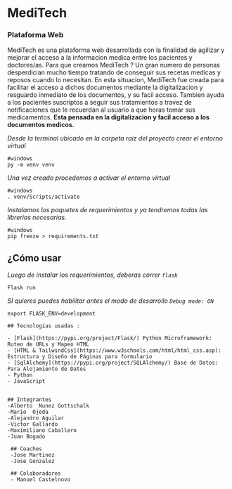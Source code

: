 # MediTech

### Plataforma Web

MediTech es una plataforma web desarrollada con la finalidad de agilizar y mejorar el acceso a la informacion medica entre los pacientes y doctores/as.
Para que creamos MediTech ?
Un gran numero de personas desperdician mucho tiempo tratando de conseguir sus recetas medicas y reposos cuando lo necesitan. En esta situacion, MediTech fue creada para facilitar el acceso a dichos documentos mediante la digitalizacion y resguardo inmediato de los documentos, y su facil acceso. Tambien ayuda a los pacientes suscriptos a seguir sus tratamientos a travez de notificaciones que le recuerdan al usuario a que horas tomar sus medicamentos.
**Esta pensada en la digitalizacion y facil acceso a los documentos medicos.**

_Desde la terminal ubicado en la carpeta raiz del proyecto crear el entorno virtual_

```
#windows
py -m venv venv
```

_Una vez creado procedemos a activar el entorno virtual_

```
#windows
. venv/Scripts/activate
```

_Instalamos los paquetes de requerimientos y ya tendremos todas las librerias necesarias._

```
#windows
pip freeze > requirements.txt
```

## ¿Cómo usar

_Luego de instalar los requerimientos, deberas correr `flask`_

```
Flask run
```

_SI quieres puedes habilitar antes el modo de desarrollo `Debug mode: ON`_

```
export FLASK_ENV=development

## Tecnologías usadas :

- [Flask](https://pypi.org/project/Flask/) Python Microframework: Ruteo de URLs y Mapeo HTML
- [HTML & TailwindCss](https://www.w3schools.com/html/html_css.asp): Estructura y Diseño de Páginas para formulario
- [SqlAlchemy](https://pypi.org/project/SQLAlchemy/) Base de Datos: Para Alojamiento de Datos
- Python
- JavaScript


## Integrantes
-Alberto  Nunez Gottschalk
-Mario  Ojeda
-Alejandro Aguilar
-Victor Gallardo
-Maximiliano Caballero
-Juan Bogado

 ## Coaches
 -Jose Martinez
 -Jose Gonzalez

 ## Colaboradores
 - Manuel Castelnovo
```
